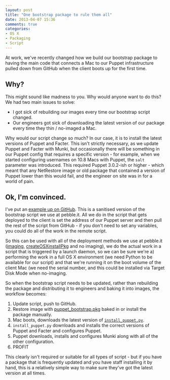 ```yaml
---
layout: post
title: "One bootstrap package to rule them all"
date: 2013-04-07 15:36
comments: true
categories: 
- OS X
- Packaging
- Script
---
```

At work, we've recently changed how we build our bootstrap package to having the main code that connects a Mac to our Puppet infrastructure pulled down from GitHub when the client boots up for the first time.

## Why?

This might sound like madness to you. Why would anyone want to do this? We had two main issues to solve:

* I got sick of rebuilding our images every time our bootstrap script changed.
* Our engineers got sick of downloading the latest version of our package every time they thin / no-imaged a Mac.

Why would our script change so much? In our case, it is to install the latest versions of Puppet and Facter. This isn't strictly necessary, as we update Puppet and Facter with Munki, but occasionally there will be something in our Puppet config that requires a specific version - for example, when we started configuring usernames on 10.8 Macs with Puppet, the ``salt`` parameter was introduced. This required Puppet 3.0.2-ish or higher - which meant that any NetRestore image or old package that contained a version of Puppet lower than this would fail, and the engineer on site was in for a world of pain.

## Ok, I'm convinced.

I've put an [example up on GitHub](https://github.com/grahamgilbert/macscripts/tree/master/Puppet-Bootstrap). This is a sanitised version of the bootstrap script we use at pebble.it. All we do in the script that gets deployed to the client is set the address of our Puppet server and then pull the rest of the script from GitHub - if you don't need to set any variables, you could do all of the work in the remote script.

So this can be used with all of the deployment methods we use at pebble.it ([imaging](https://code.google.com/p/instadmg/), [createOSXinstallPkg](http://managingosx.wordpress.com/2012/07/25/son-of-installlion-pkg/) and no imaging), we do the actual work in a script that is triggered by a launch daemon, so we can be sure we're a) performing the work in a full OS X environment (we need Python to be available for our script) and that we're running it on the boot volume of the client Mac (we need the serial number, and this could be installed via Target Disk Mode when no-imaging.

So when the bootstrap script needs to be updated, rather than rebuilding the package and distributing it to engineers and baking it into images, the workflow becomes:

1. Update script, push to GitHub.
2. Restore image with [puppet_bootstrap.pkg](https://github.com/grahamgilbert/macscripts/tree/master/Puppet-Bootstrap) baked in or install the package manually.
2. Mac boots, downloads the latest version of [``install_puppet.py``](https://github.com/grahamgilbert/macscripts/tree/master/Puppet-Install).
3. ``install_puppet.py`` downloads and installs the correct versions of Puppet and Facter and configures Puppet.
4. Puppet downloads, installs and configures Munki along with all of the other configuration.
5. PROFIT

This clearly isn't required or suitable for all types of script - but if you have a package that is frequently updated and you have staff installing it by hand, this is a relatively simple way to make sure they've got the latest version at all times.